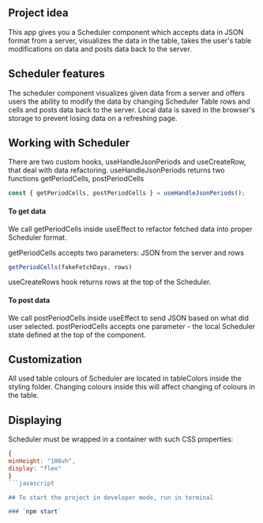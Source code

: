 ## Project idea

This app gives you a Scheduler component which accepts data in JSON format from a server, visualizes the data
in the table, takes the user's table modifications on data and posts data back to the server.

## Scheduler features

The scheduler component visualizes given data from a server and offers users the ability to modify the data by changing Scheduler Table
rows and cells and posts data back to the server.
Local data is saved in the browser's storage to prevent losing data on a refreshing page.

## Working with Scheduler

There are two custom hooks, useHandleJsonPeriods and useCreateRow, that deal with data refactoring.
useHandleJsonPeriods returns two functions getPeriodCells, postPeriodCells
```javascript
const { getPeriodCells, postPeriodCells } = useHandleJsonPeriods();
```

#### To get data

We call getPeriodCells inside useEffect to refactor fetched data into proper Scheduler format.

getPeriodCells accepts two parameters: JSON from the server and rows

```javascript
getPeriodCells(fakeFetchDays, rows)
```

useCreateRows hook returns rows at the top of the Scheduler.

#### To post data

We call postPeriodCells inside useEffect to send JSON based on what did user selected.
postPeriodCells accepts one parameter - the local Scheduler state defined at the top of the component.

## Customization

All used table colours of Scheduler are located in tableColors inside the styling folder.
Changing colours inside this will affect changing of colours in the table.

## Displaying

Scheduler must be wrapped in a container with such CSS properties:
```javascript
{
minHeight: "100vh",
display: "flex"
}
```javascript

## To start the project in developer mode, run in terminal

### `npm start`
